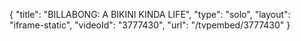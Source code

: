 {
    "title": "BILLABONG: A BIKINI KINDA LIFE",
    "type": "solo",
    "layout": "iframe-static",
    "videoId": "3777430",
    "url": "\/tvpembed\/3777430"
}